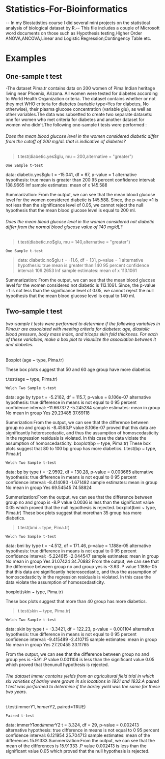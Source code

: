 # Statistics-For-Bioinformatics

-- In my Biostatistics course I did several mini projects on the statistical analysis of biological dataset by R.-- This file includes a couple of Microsoft word documents on those such as Hypothesis testing,Higher Order ANOVA,ANCOVA,Linear and Logistic Regression,Contingency Table etc.

# Examples

## One-sample t test

-The dataset Pima.tr contains data on 200 women of Pima Indian heritage living near Phoenix, Arizona.  All women were tested for diabetes according to World Health Organization criteria.  The dataset contains whether or not they met WHO criteria for diabetes (variable type=Yes for diabetes, No otherwise), their plasma glucose concentration (variable glu), as well as other variables.The data was subsetted to create two separate datasets: one for women who met criteria for diabetes and another dataset for women who didn’t.The following one-sample t tests were performed :

###### Does the mean blood glucose level in the women considered diabetic differ from the cutoff of 200 mg/dL that is indicative of diabetes?
 

> t.test(diabetic.yes$glu, mu = 200,alternative = "greater")

	One Sample t-test

data:  diabetic.yes$glu
t = -15.041, df = 67, p-value = 1
alternative hypothesis: true mean is greater than 200
95 percent confidence interval:
 138.9665      Inf
sample estimates:
mean of x 
145.588	

 Summarization: From the output, we can see that the mean blood glucose level for the women considered diabetic is 145.588. Since, the p-value =1 is not less than the significance level of 0.05, we cannot reject the null hypothesis that the mean blood glucose level is equal to 200 ml. 


###### Does the mean blood glucose level in the women considered not diabetic differ from the normal blood glucose value of 140 mg/dL?

> t.test(diabetic.no$glu, mu = 140,alternative = "greater")

	One Sample t-test

>data:  diabetic.no$glu
>t = -11.6, df = 131, p-value = 1
>alternative hypothesis: true mean is greater than 140
>95 percent confidence interval:
>109.2653      Inf
>sample estimates:
>mean of x 
>113.1061 


Summarization: From the output, we can see that the mean blood glucose level for the women considered not diabetic is 113.1061. Since, the p-value =1 is not less than the significance level of 0.05, we cannot reject the null hypothesis that the mean blood glucose level is equal to 140 ml.

## Two-sample t test

###### two-sample t tests were performed to determine if the following variables in Pima.tr are associated with meeting criteria for diabetes: age, diastolic blood pressure, body mass index, and triceps skin fold thickness.  For each of these variables, make a box plot to visualize the association between it and diabetes.

Boxplot (age ~ type, Pima.tr)
 
These box plots suggest that 50 and 60 age group have more diabetics.

t.test(age ~ type, Pima.tr)

	Welch Two Sample t-test

data:  age by type
t = -5.2162, df = 115.7, p-value = 8.106e-07
alternative hypothesis: true difference in means is not equal to 0
95 percent confidence interval:
 -11.667372  -5.245284
sample estimates:
 mean in group No mean in group Yes 
         29.23485          37.69118

Sumerization:From the output, we can see that the difference between group no and group is -8.4563.P   value 8.106e-07 proved that this data are significantly heteroscedastic, and thus the assumption of homoscedasticity in the regression residuals is violated. In this case the data violate the assumption of homoscedasticity. 
boxplot(bp ~ type, Pima.tr)
These box plots suggest that 80 to 100 bp  group has more diabetics.
t.test(bp ~ type, Pima.tr)

	Welch Two Sample t-test

data:  bp by type
t = -2.9592, df = 130.28, p-value = 0.003665
alternative hypothesis: true difference in means is not equal to 0
95 percent confidence interval:
 -8.414080 -1.671482
sample estimates:
 mean in group No mean in group Yes 
         69.54545          74.58824 

Summerization:From the output, we can see that the difference between group no and group is -8.P   value 0.0036 is less than the significant value 0.05 which  proved that the null 
hypothesis is rejected. 
boxplot(bmi ~ type, Pima.tr)
These box plots suggest that morethan 35   group has more diabetics.

> t.test(bmi ~ type, Pima.tr)

	Welch Two Sample t-test

data:  bmi by type
t = -4.512, df = 171.46, p-value = 1.188e-05
alternative hypothesis: true difference in means is not equal to 0
95 percent confidence interval:
 -5.224615 -2.044547
sample estimates:
 mean in group No mean in group Yes 
         31.07424          34.70882 
From the output, we can see that the difference between group no and group yes is -3.63 .P   value 1.188e-05 that this data are significantly heteroscedastic, and thus the assumption of homoscedasticity in the regression residuals is violated. In this case the data violate the assumption of homoscedasticity.

boxplot(skin ~ type, Pima.tr)
 
These box plots suggest that more than 40   group has more diabetics.

> t.test(skin ~ type, Pima.tr)

	Welch Two Sample t-test

data:  skin by type
t = -3.3421, df = 122.23, p-value = 0.001104
alternative hypothesis: true difference in means is not equal to 0
95 percent confidence interval:
 -9.415489 -2.410715
sample estimates:
 mean in group No mean in group Yes 
         27.20455          33.11765 

From the output, we can see that the difference between group no and group yes is -5.91 .P   value 0.001104 is less than the significant value 0.05 which  proved that thenunull hypothesis is rejected.


###### The dataset immer contains yields from an agricultural field trial in which six varieties of barley were grown in six locations in 1931 and 1932.A paired t test was performed to determine if the barley yield was the same for these two years.
t.test(immer$Y1, immer$Y2, paired=TRUE)

	Paired t-test

data:  immer$Y1 and immer$Y2
t = 3.324, df = 29, p-value = 0.002413
alternative hypothesis: true difference in means is not equal to 0
95 percent confidence interval:
  6.121954 25.704713
sample estimates:
mean of the differences 
               15.91333 
Summerization:From the output, we can see that the mean of the differences is 15.91333 .P   value 0.002413 is less than the significant value 0.05 which  proved that the null hypothesis is rejected.











